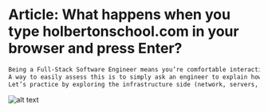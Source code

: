 # Article: What happens when you type holbertonschool.com in your browser and press Enter?

```html
Being a Full-Stack Software Engineer means you’re comfortable interacting with any layer of the stack.
A way to easily assess this is to simply ask an engineer to explain how a software system works. They can have a general overview of the flow or can choose to dig deep in a certain area.
Let’s practice by exploring the infrastructure side (network, servers, security…) of the question.
```
![alt text](https://s3.amazonaws.com/intranet-projects-files/holbertonschool-sysadmin_devops/298/aJPw3mw.jpg)
